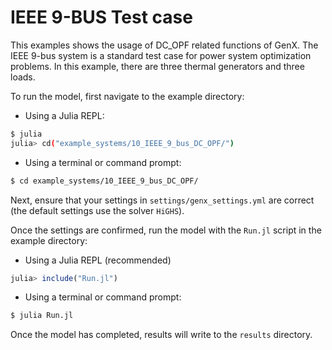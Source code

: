 # IEEE 9-BUS Test case 

This examples shows the usage of DC_OPF related functions of GenX. The IEEE 9-bus system is a standard test case for power system optimization problems. In this example, there are three thermal generators and three loads. 

To run the model, first navigate to the example directory:

- Using a Julia REPL:

```bash
$ julia
julia> cd("example_systems/10_IEEE_9_bus_DC_OPF/")
```

- Using a terminal or command prompt:
```bash
$ cd example_systems/10_IEEE_9_bus_DC_OPF/
``` 

Next, ensure that your settings in `settings/genx_settings.yml` are correct (the default settings use the solver `HiGHS`).

Once the settings are confirmed, run the model with the `Run.jl` script in the example directory:

- Using a Julia REPL (recommended)
```julia
julia> include("Run.jl")
```
- Using a terminal or command prompt:
```bash
$ julia Run.jl
```

Once the model has completed, results will write to the `results` directory.
